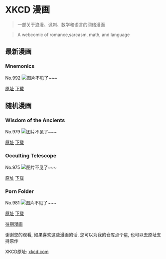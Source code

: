 # XKCD 漫画


> 一部关于浪漫、讽刺、数学和语言的网络漫画

> A webcomic of romance,sarcasm, math, and language


## 最新漫画
### Mnemonics
No.992
![图片不见了~~~](https://imgs.xkcd.com/comics/mnemonics.png)

[原址](https://xkcd.com//992) [下载](https://imgs.xkcd.com/comics/mnemonics.png)



## 随机漫画
### Wisdom of the Ancients
No.979
![图片不见了~~~](https://imgs.xkcd.com/comics/wisdom_of_the_ancients.png)

[原址](https://xkcd.com//979) [下载](https://imgs.xkcd.com/comics/wisdom_of_the_ancients.png)



### Occulting Telescope
No.975
![图片不见了~~~](https://imgs.xkcd.com/comics/occulting_telescope.png)

[原址](https://xkcd.com//975) [下载](https://imgs.xkcd.com/comics/occulting_telescope.png)



### Porn Folder
No.981
![图片不见了~~~](https://imgs.xkcd.com/comics/porn_folder.png)

[原址](https://xkcd.com//981) [下载](https://imgs.xkcd.com/comics/porn_folder.png)



[往期漫画](image/)

谢谢您的观看, 如果喜欢这些漫画的话, 
您可以为我的仓库点个星, 也可以去原址支持原作

XKCD原址: [xkcd.com](https://xkcd.com)

